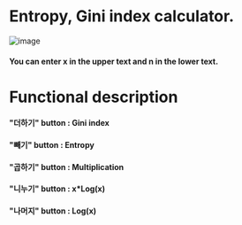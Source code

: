 # Entropy, Gini index calculator.

![image](https://github.com/khflower/entropy_calculator/assets/105573554/967bc13b-b005-4c5b-b8ad-ec8e9cd0503e)
#### You can enter x in the upper text and n in the lower text.


# Functional description
#### "더하기" button : Gini index
#### "빼기" button : Entropy
#### "곱하기" button : Multiplication
#### "니누기" button : x*Log(x)
#### "나머지" button : Log(x)

